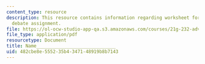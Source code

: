 ```yaml
---
content_type: resource
description: This resource contains information regarding worksheet for the impromptu
  debate assignment.
file: https://ol-ocw-studio-app-qa.s3.amazonaws.com/courses/21g-232-advanced-speaking-and-critical-listening-skills-els-spring-2007/482cbe8e555235b4347148919b8b7143_MIT21G_232S07_deb_workshee.pdf
file_type: application/pdf
resourcetype: Document
title: Name_____________________________
uid: 482cbe8e-5552-35b4-3471-48919b8b7143
---
```

